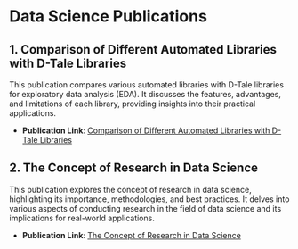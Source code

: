 # Data Science Publications

## 1. Comparison of Different Automated Libraries with D-Tale Libraries

This publication compares various automated libraries with D-Tale libraries for exploratory data analysis (EDA). It discusses the features, advantages, and limitations of each library, providing insights into their practical applications.

- **Publication Link**: [Comparison of Different Automated Libraries with D-Tale Libraries](https://aitechspaces.com/python/data-frame-eda-packages-comparison-dtale/)

## 2. The Concept of Research in Data Science

This publication explores the concept of research in data science, highlighting its importance, methodologies, and best practices. It delves into various aspects of conducting research in the field of data science and its implications for real-world applications.

- **Publication Link**: [The Concept of Research in Data Science](https://github.com/ukishore33/The-concept-of-Research-in-Data-science)

